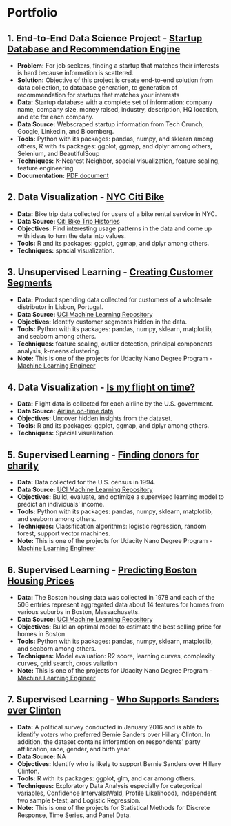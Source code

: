 # Portfolio

## 1. End-to-End Data Science Project - [Startup Database and Recommendation Engine](https://github.com/K-AlfredIwasaki/job_hunting_made_easy)
- **Problem:** For job seekers, finding a startup that matches their interests is hard because information is scattered.
- **Solution:** Objective of this project is create end-to-end solution from data collection, to database generation, to generation of recommendation for startups that matches your interests
- **Data:** Startup database with a complete set of information: company name, company size, money raised, industry, description, HQ location, and etc for each company.
- **Data Source:**  Webscraped startup information from Tech Crunch, Google, LinkedIn, and Bloomberg.
- **Tools:** Python with its packages: pandas, numpy, and sklearn among others, R with its packages: ggplot, ggmap, and dplyr among others, Selenium, and BeautifulSoup
- **Techniques:** K-Nearest Neighbor, spacial visualization, feature scaling, feature engineering
- **Documentation:** [PDF document](https://github.com/K-AlfredIwasaki/job_hunting_made_easy/blob/master/startup_db_recommendation.pdf)

## 2. Data Visualization - [NYC Citi Bike](https://github.com/K-AlfredIwasaki/Portfolio/tree/master/01_NYC_Citi_Bike)
- **Data:** Bike trip data collected for users of a bike rental service in NYC.
- **Data Source:**  [Citi Bike Trip Histories](https://www.citibikenyc.com/system-data)
- **Objectives:** Find interesting usage patterns in the data and come up with ideas to turn the data into values.
- **Tools:** R and its packages: ggplot, ggmap, and dplyr among others.
- **Techniques:** spacial visualization.

## 3. Unsupervised Learning - [Creating Customer Segments](https://github.com/K-AlfredIwasaki/Portfolio/tree/master/02_Customer_Segments)
- **Data:**  Product spending data collected for customers of a wholesale distributor in Lisbon, Portugal.
- **Data Source:**  [UCI Machine Learning Repository](https://archive.ics.uci.edu/ml/datasets/Wholesale+customers)
- **Objectives:**  Identify customer segments hidden in the data. 
- **Tools:**  Python with its packages: pandas, numpy, sklearn, matplotlib, and seaborn among others.
- **Techniques:**  feature scaling, outlier detection, principal components analysis, k-means clustering.
- **Note:** This is one of the projects for Udacity Nano Degree Program - [Machine Learning Engineer](https://www.udacity.com/nanodegree)

## 4. Data Visualization - [Is my flight on time?](https://github.com/K-AlfredIwasaki/Portfolio/tree/master/03_flight_analysis)
- **Data:** Flight data is collected for each airline by the U.S. government.
- **Data Source:**  [Airline on-time data](https://transtats.bts.gov/DL_SelectFields.asp?Table_ID=236&DB_Short_Name=On-Time)
- **Objectives:** Uncover hidden insights from the dataset.
- **Tools:** R and its packages: ggplot, ggmap, and dplyr among others.
- **Techniques:** Spacial visualization.

## 5. Supervised Learning - [Finding donors for charity](https://github.com/K-AlfredIwasaki/Portfolio/tree/master/04_finding_donors)
- **Data:** Data collected for the U.S. census in 1994.
- **Data Source:**  [UCI Machine Learning Repository](https://archive.ics.uci.edu/ml/datasets/Census+Income)
- **Objectives:** Build, evaluate, and optimize a supervised learning model to predict an individuals' income.
- **Tools:** Python with its packages: pandas, numpy, sklearn, matplotlib, and seaborn among others.
- **Techniques:** Classification algorithms: logistic regression, random forest, support vector machines.
- **Note:** This is one of the projects for Udacity Nano Degree Program - [Machine Learning Engineer](https://www.udacity.com/nanodegree)

## 6. Supervised Learning - [Predicting Boston Housing Prices](https://github.com/K-AlfredIwasaki/Portfolio/tree/master/05_Boston_Housing_Prices)
- **Data:** The Boston housing data was collected in 1978 and each of the 506 entries represent aggregated data about 14 features for homes from various suburbs in Boston, Massachusetts. 
- **Data Source:**  [UCI Machine Learning Repository](https://archive.ics.uci.edu/ml/datasets/housing)
- **Objectives:** Build an optimal model to estimate the best selling price for homes in Boston
- **Tools:** Python with its packages: pandas, numpy, sklearn, matplotlib, and seaborn among others.
- **Techniques:** Model evaluation: R2 score, learning curves, complexity curves, grid search, cross valiation
- **Note:** This is one of the projects for Udacity Nano Degree Program - [Machine Learning Engineer](https://www.udacity.com/nanodegree)

## 7. Supervised Learning - [Who Supports Sanders over Clinton](https://github.com/K-AlfredIwasaki/Portfolio/tree/master/who_supports_Sanders)
- **Data:** A political survey conducted in January 2016 and is able to identify voters who preferred Bernie Sanders over Hillary Clinton. In addition, the dataset contains inforamtion on respondents' party affilication, race, gender, and birth year. 
- **Data Source:**  NA
- **Objectives:** Identify who is likely to support Bernie Sanders over Hillary Clinton.
- **Tools:** R with its packages: ggplot, glm, and car among others.
- **Techniques:** Exploratory Data Analysis especially for categorical variables, Confidence Intervals(Wald, Profile Likelihood), Independent two sample t-test, and Logistic Regression.
- **Note:** This is one of the projects for Statistical Methods for Discrete Response, Time Series, and Panel Data.
